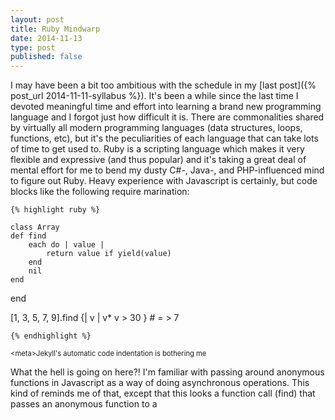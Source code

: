 ```yaml
---
layout: post
title: Ruby Mindwarp
date: 2014-11-13
type: post
published: false
---
```


I may have been a bit too ambitious with the schedule in my [last post]({% post_url 2014-11-11-syllabus %}). It's been a while since the last time I devoted meaningful time and effort into learning a brand new programming language and I forgot just how difficult it is. There are commonalities shared by virtually all modern programming languages (data structures, loops, functions, etc), but it's the peculiarities of each language that can take lots of time to get used to. Ruby is a scripting language which makes it very flexible and expressive (and thus popular) and it's taking a great deal of mental effort for me to bend my dusty C#-, Java-, and PHP-influenced mind to figure out Ruby. Heavy experience with Javascript is certainly, but code blocks like the following require marination:


	{% highlight ruby %}

	class Array
	def find
		each do | value | 
			return value if yield(value)
		end
		nil
	end
end

[1, 3, 5, 7, 9].find {| v | v* v > 30 } 		# = > 7

	{% endhighlight %}

<span style='font-size:0.8em;'>&lt;meta&gt;Jekyll's automatic code indentation is bothering me</meta></span>

What the hell is going on here?! I'm familiar with passing around anonymous functions in Javascript as a way of doing asynchronous operations. This kind of reminds me of that, except that this looks a function call (find) that passes an anonymous function to a 